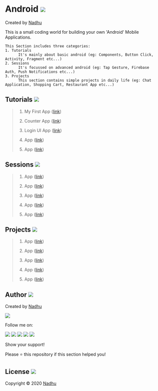 # Android [<img src="https://github.com/iamnadhu/nadhu014-android/blob/master/screenshots/private/android-icon.png">](https://github.com/iamnadhu)
Created by [Nadhu](https://github.com/iamnadhu)

This is a small coding world for building your own 'Android' Mobile Applications.


```
This Section includes three categories:
1. Tutorials
      It's mainly about basic android (eg: Components, Button Click, Activity, Fragment etc...)
2. Sessions
      It's focussed on advanced android (eg: Tap Gesture, Firebase Auth, Push Notifications etc...)
3. Projects
      This section contains simple projects in daily life (eg: Chat Application, Shopping Cart, Restaurant App etc...) 
```


## Tutorials [<img src="https://github.com/iamnadhu/nadhu014-android/blob/master/screenshots/private/tutorials-icon.png">](https://github.com/iamnadhu)

> 01. My First App ([link](https://github.com/iamnadhu/nadhu014-android/tree/master/tutorials/My%20First%20App))
>
> 02. Counter App ([link](https://github.com/iamnadhu/nadhu014-android/tree/master/tutorials/My%20First%20App))
>
> 03. Login UI App ([link](https://github.com/iamnadhu/nadhu014-android/tree/master/tutorials/My%20First%20App))
>
> 04. App ([link](https://github.com/iamnadhu/nadhu014-android/tree/master/tutorials/My%20First%20App))
>
> 05. App ([link](https://github.com/iamnadhu/nadhu014-android/tree/master/tutorials/My%20First%20App))


## Sessions [<img src="https://github.com/iamnadhu/nadhu014-android/blob/master/screenshots/private/sessions-icon.png">](https://github.com/iamnadhu)

> 01. App ([link](https://github.com/iamnadhu/nadhu014-android/tree/master/tutorials/My%20First%20App))
>
> 02. App ([link](https://github.com/iamnadhu/nadhu014-android/tree/master/tutorials/My%20First%20App))
>
> 03. App ([link](https://github.com/iamnadhu/nadhu014-android/tree/master/tutorials/My%20First%20App))
>
> 04. App ([link](https://github.com/iamnadhu/nadhu014-android/tree/master/tutorials/My%20First%20App))
>
> 05. App ([link](https://github.com/iamnadhu/nadhu014-android/tree/master/tutorials/My%20First%20App))


## Projects [<img src="https://github.com/iamnadhu/nadhu014-android/blob/master/screenshots/private/projects-icon.png">](https://github.com/iamnadhu)

> 01. App ([link](https://github.com/iamnadhu/nadhu014-android/tree/master/tutorials/My%20First%20App))
>
> 02. App ([link](https://github.com/iamnadhu/nadhu014-android/tree/master/tutorials/My%20First%20App))
>
> 03. App ([link](https://github.com/iamnadhu/nadhu014-android/tree/master/tutorials/My%20First%20App))
>
> 04. App ([link](https://github.com/iamnadhu/nadhu014-android/tree/master/tutorials/My%20First%20App))
>
> 05. App ([link](https://github.com/iamnadhu/nadhu014-android/tree/master/tutorials/My%20First%20App))


## Author <img src="https://github.com/iamnadhu/nadhu014-android/blob/master/screenshots/private/auther-icon.png">
Created by [Nadhu](https://github.com/iamnadhu)

[<img src="https://github.com/iamnadhu/nadhu014-android/blob/master/screenshots/private/nadhu.jpg">](https://github.com/iamnadhu)

Follow me on: 

[<img src="https://github.com/iamnadhu/nadhu014-android/blob/master/screenshots/private/instagram-icon.png">](https://www.instagram.com/iamnadhu/)
[<img src="https://github.com/iamnadhu/nadhu014-android/blob/master/screenshots/private/whatsapp-icon.png">](https://api.whatsapp.com/send?phone=917293451396&lang=en)
[<img src="https://github.com/iamnadhu/nadhu014-android/blob/master/screenshots/private/facebook-icon.png">](https://www.facebook.com/iamnadhu/)
[<img src="https://github.com/iamnadhu/nadhu014-android/blob/master/screenshots/private/linkedin-icon.png">](https://www.linkedin.com/in/iamnadhu/)
[<img src="https://github.com/iamnadhu/nadhu014-android/blob/master/screenshots/private/telegram-icon.png">](https://t.me/iamnadhu)

Show your support!

Please ⭐️   this repository if this section helped you!


## License <img src="https://github.com/iamnadhu/nadhu014-android/blob/master/screenshots/private/license-icon.png">
Copyright © 2020 [Nadhu](https://github.com/iamnadhu)
